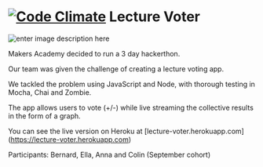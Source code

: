 [![Code Climate](https://codeclimate.com/github/bmordan/lecture-voter/badges/gpa.svg)](https://codeclimate.com/github/bmordan/lecture-voter)
Lecture Voter
=============

![enter image description here](http://lecture-voter.herokuapp.com/img/splash-image.svg)

Makers Academy decided to run a 3 day hackerthon.

Our team was given the challenge of creating a lecture voting app.

We tackled the problem using JavaScript and Node, with thorough testing in Mocha, Chai and Zombie.

The app allows users to vote (+/-) while live streaming the collective results in the form of a graph.

You can see the live version on Heroku at [lecture-voter.herokuapp.com]
(https://lecture-voter.herokuapp.com)

Participants: Bernard, Ella, Anna and Colin (September cohort)
